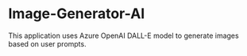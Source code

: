 # Image-Generator-AI
This application uses Azure OpenAI DALL-E model to generate images based on user prompts.
